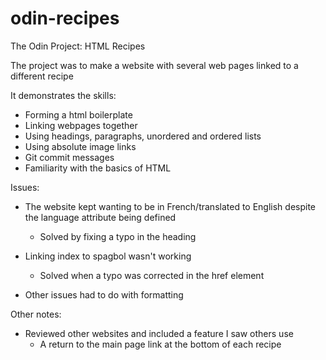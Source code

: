 # odin-recipes
The Odin Project: HTML Recipes

The project was to make a website with several web pages linked to a different recipe

It demonstrates the skills:
- Forming a html boilerplate
- Linking webpages together
- Using headings, paragraphs, unordered and ordered lists
- Using absolute image links
- Git commit messages
- Familiarity with the basics of HTML 

Issues:
- The website kept wanting to be in French/translated to English despite the language attribute being defined
    - Solved by fixing a typo in the heading

- Linking index to spagbol wasn't working
    - Solved when a typo was corrected in the href element

- Other issues had to do with formatting

Other notes:
- Reviewed other websites and included a feature I saw others use
    - A return to the main page link at the bottom of each recipe
